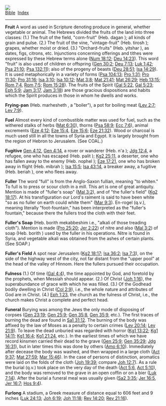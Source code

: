 [![](../../cdshop/ithlogo.png)](../../index)  
[Bible](../index)  [Index](index) 

------------------------------------------------------------------------

<span id="000">**Fruit**</span> A word as used in Scripture denoting
produce in general, whether vegetable or animal. The Hebrews divided the
fruits of the land into three classes: (1.) The fruit of the field,
"corn-fruit" (Heb. dagan ); all kinds of grain and pulse. (2.) The fruit
of the vine, "vintage-fruit" (Heb. tirosh ); grapes, whether moist or
dried. (3.) "Orchard-fruits" (Heb. yitshar ), as dates, figs, citrons,
etc. Injunctions concerning offerings and tithes were expressed by these
Hebrew terms alone ([Num 18:12](../kjv/num018.htm#012); [Deu
14:23](../kjv/deu014.htm#023)). This word "fruit" is also used of
children or offspring ([Gen 30:2](../kjv/gen030.htm#002); [Deu
7:13](../kjv/deu007.htm#013); [Luk 1:42](../kjv/luk001.htm#042); [Psa
21:10](../kjv/psa021.htm#010); [Psa 132:11](../kjv/psa132.htm#011));
also of the progeny of beasts ([Deu 28:51](../kjv/deu028.htm#051); [Isa
14:29](../kjv/isa014.htm#029)). It is used metaphorically in a variety
of forms ([Psa 104:13](../kjv/psa104.htm#013); [Pro
1:31](../kjv/pro001.htm#031); [Pro 11:30](../kjv/pro011.htm#030); [Pro
31:16](../kjv/pro031.htm#016); [Isa 3:10](../kjv/isa003.htm#010); [Isa
10:12](../kjv/isa010.htm#012); [Mat 3:8](../kjv/mat003.htm#008); [Mat
21:41](../kjv/mat021.htm#041); [Mat 26:29](../kjv/mat026.htm#029); [Heb
13:15](../kjv/heb013.htm#015); [Rom 7:4](../kjv/rom007.htm#004), [Rom
7:5](../kjv/rom007.htm#005); [Rom 15:28](../kjv/rom015.htm#028)). The
fruits of the Spirit ([Gal 5:22](../kjv/gal005.htm#022), [Gal
5:23](../kjv/gal005.htm#023); [Eph 5:9](../kjv/eph005.htm#009); [Jam
3:17](../kjv/jam003.htm#017), [Jam 3:18](../kjv/jam003.htm#018)) are
those gracious dispositions and habits which the Spirit produces in
those in whom he dwells and works.

<span id="001">**Frying-pan**</span> (Heb. marhesheth , a "boiler"), a
pot for boiling meat ([Lev 2:7](../kjv/lev002.htm#007); [Lev
7:9](../kjv/lev007.htm#009)).

<span id="002">**Fuel**</span> Almost every kind of combustible matter
was used for fuel, such as the withered stalks of herbs ([Mat
6:30](../kjv/mat006.htm#030)), thorns ([Psa
58:9](../kjv/psa058.htm#009); [Ecc 7:6](../kjv/ecc007.htm#006)), animal
excrements ([Eze 4:12](../kjv/eze004.htm#012); [Eze
15:4](../kjv/eze015.htm#004), [Eze 15:6](../kjv/eze015.htm#006); [Eze
21:32](../kjv/eze021.htm#032)). Wood or charcoal is much used still in
all the towns of Syria and Egypt. It is largely brought from the region
of Hebron to Jerusalem. (See COAL.)

<span id="003">**Fugitive**</span> [Gen 4:12](../kjv/gen004.htm#012),
[Gen 4:14](../kjv/gen004.htm#014), a rover or wanderer (Heb. n'a ); [Jdg
12:4](../kjv/jdg012.htm#004), a refugee, one who has escaped (Heb. palit
); [Kg2 25:11](../kjv/kg2025.htm#011), a deserter, one who has fallen
away to the enemy (Heb. nophel ); [Eze 17:21](../kjv/eze017.htm#021),
one who has broken away in flight (Heb. mibrah ); [Isa
15:5](../kjv/isa015.htm#005); [Isa 43:14](../kjv/isa043.htm#014), a
breaker away, a fugitive (Heb. beriah ), one who flees away.

<span id="004">**Fuller**</span> The word "full" is from the Anglo-Saxon
fullian, meaning "to whiten." To full is to press or scour cloth in a
mill. This art is one of great antiquity. Mention is made of "fuller's
soap" ([Mal 3:2](../kjv/mal003.htm#002)), and of "the fuller's field"
([Kg2 18:17](../kjv/kg2018.htm#017)). At his transfiguration our Lord's
raiment is said to have been white "so as no fuller on earth could white
them" ([Mar 9:3](../kjv/mar009.htm#003)). En-rogel (q.v.), meaning
literally "foot-fountain," has been interpreted as the "fuller's
fountain," because there the fullers trod the cloth with their feet.

<span id="005">**Fuller's Soap**</span> (Heb. borith mekabbeshim i.e.,
"alkali of those treading cloth"). Mention is made ([Pro
25:20](../kjv/pro025.htm#020); [Jer 2:22](../kjv/jer002.htm#022)) of
nitre and also ([Mal 3:2](../kjv/mal003.htm#002)) of soap (Heb. borith )
used by the fuller in his operations. Nitre is found in Syria, and
vegetable alkali was obtained from the ashes of certain plants. (See
SOAP.)

<span id="006">**Fuller's Field**</span> A spot near Jerusalem ([Kg2
18:17](../kjv/kg2018.htm#017); [Isa 36:2](../kjv/isa036.htm#002); [Isa
7:3](../kjv/isa007.htm#003)), on the side of the highway west of the
city, not far distant from the "upper pool" at the head of the valley of
Hinnom. Here the fullers pursued their occupation.

<span id="007">**Fulness**</span> (1.) Of time ([Gal
4:4](../kjv/gal004.htm#004)), the time appointed by God, and foretold by
the prophets, when Messiah should appear. (2.) Of Christ ([Joh
1:16](../kjv/joh001.htm#016)), the superabundance of grace with which he
was filled. (3.) Of the Godhead bodily dwelling in Christ ([Col
2:9](../kjv/col002.htm#009)), i.e., the whole nature and attributes of
God are in Christ. (4.) [Eph 1:23](../kjv/eph001.htm#023), the church as
the fulness of Christ, i.e., the church makes Christ a complete and
perfect head.

<span id="008">**Funeral**</span> Burying was among the Jews the only
mode of disposing of corpses ([Gen 23:19](../kjv/gen023.htm#019); [Gen
25:9](../kjv/gen025.htm#009); [Gen 35:8](../kjv/gen035.htm#008), [Gen
35:9](../kjv/gen035.htm#009), etc.). The first traces of burning the
dead are found in [Sa1 31:12](../kjv/sa1031.htm#012). The burning of the
body was affixed by the law of Moses as a penalty to certain crimes
([Lev 20:14](../kjv/lev020.htm#014); [Lev 21:9](../kjv/lev021.htm#009)).
To leave the dead unburied was regarded with horror ([Kg1
13:22](../kjv/kg1013.htm#022); [Kg1 14:11](../kjv/kg1014.htm#011); [Kg1
16:4](../kjv/kg1016.htm#004); [Kg1 21:24](../kjv/kg1021.htm#024), etc.).
In the earliest times of which we have record kinsmen carried their dead
to the grave ([Gen 25:9](../kjv/gen025.htm#009); [Gen
35:29](../kjv/gen035.htm#029); [Jdg 16:31](../kjv/jdg016.htm#031)), but
in later times this was done by others ([Amo
6:10](../kjv/amo006.htm#010)). Immediately after decease the body was
washed, and then wrapped in a large cloth ([Act
9:37](../kjv/act009.htm#037); [Mat 27:59](../kjv/mat027.htm#059); [Mar
15:46](../kjv/mar015.htm#046)). In the case of persons of distinction,
aromatics were laid on the folds of the cloth ([Joh
19:39](../kjv/joh019.htm#039); compare [Joh
12:7](../kjv/joh012.htm#007)). As a rule the burial (q.v.) took place on
the very day of the death ([Act 5:6](../kjv/act005.htm#006), [Act
5:10](../kjv/act005.htm#010)), and the body was removed to the grave in
an open coffin or on a bier ([Luk 7:14](../kjv/luk007.htm#014)). After
the burial a funeral meal was usually given ([Sa2
3:35](../kjv/sa2003.htm#035); [Jer 16:5](../kjv/jer016.htm#005), [Jer
16:7](../kjv/jer016.htm#007); [Hos 9:4](../kjv/hos009.htm#004)).

<span id="009">**Furlong**</span> A stadium, a Greek measure of distance
equal to 606 feet and 9 inches ([Luk 24:13](../kjv/luk024.htm#013); [Joh
6:19](../kjv/joh006.htm#019); [Joh 11:18](../kjv/joh011.htm#018); [Rev
14:20](../kjv/rev014.htm#020); [Rev 21:16](../kjv/rev021.htm#016)).
